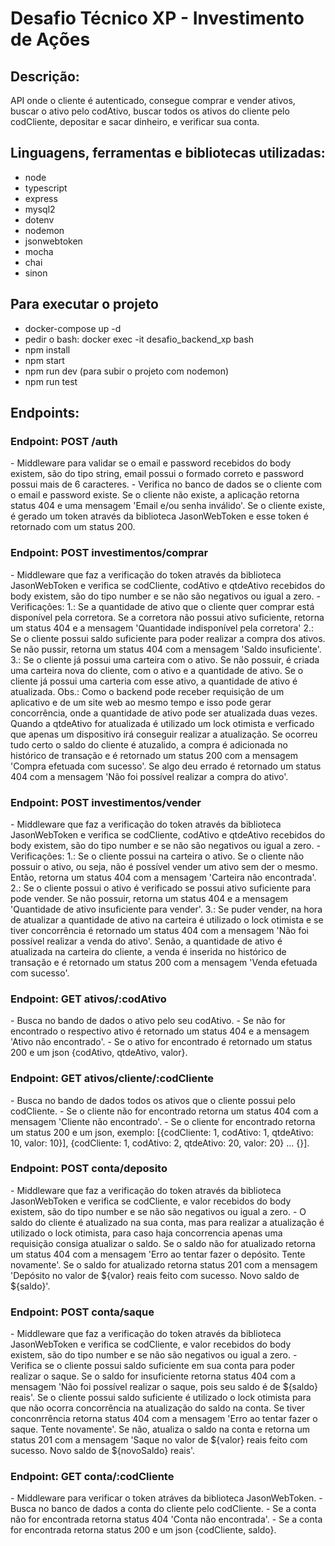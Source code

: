 <h1>Desafio Técnico XP - Investimento de Ações</h1>

<h2>Descrição:</h2>
<p> API onde o cliente é autenticado, consegue comprar e vender ativos, buscar o ativo pelo codAtivo,
buscar todos os ativos do cliente pelo codCliente, depositar e sacar dinheiro, e verificar sua conta.</p>

<h2>Linguagens, ferramentas e bibliotecas utilizadas:</h2>

  - node
  - typescript
  - express
  - mysql2
  - dotenv
  - nodemon
  - jsonwebtoken
  - mocha
  - chai
  - sinon
  
<h2>Para executar o projeto</h2>

 - docker-compose up -d
 - pedir o bash: docker exec -it desafio_backend_xp bash
 - npm install
 - npm start
 - npm run dev (para subir o projeto com nodemon)
 - npm run test
 
<h2>Endpoints:</h2>

<h3>Endpoint: POST /auth</h3>
    - Middleware para validar se o email e password recebidos do body existem, são do tipo string, email possui
    o formado correto e password possui mais de 6 caracteres.
    - Verifica no banco de dados se o cliente com o email e password existe. Se o cliente não existe, a aplicação
    retorna status 404 e uma mensagem 'Email e/ou senha inválido'. Se o cliente existe, é gerado um token através
    da biblioteca JasonWebToken e esse token é retornado com um status 200.

<h3>Endpoint: POST investimentos/comprar</h3>
  - Middleware que faz a verificação do token através da biblioteca JasonWebToken e verifica se codCliente,
  codAtivo e qtdeAtivo recebidos do body existem, são do tipo number e se não são negativos ou igual a zero.
  - Verificações:
    1.: Se a quantidade de ativo que o cliente quer comprar está disponível pela corretora. Se a
   corretora não possui ativo suficiente, retorna um status 404 e a mensagem 'Quantidade indisponível pela
   corretora'
    2.: Se o cliente possui saldo suficiente para poder realizar a compra dos ativos. Se não pussir,
   retorna um status 404 com a mensagem 'Saldo insuficiente'.
    3.: Se o cliente já possui uma carteira com o ativo. Se não possuir, é criada uma carteira nova
   do cliente, com o ativo e a quantidade de ativo. Se o cliente já possui uma carteria com esse ativo, a quantidade
   de ativo é atualizada.
   Obs.: Como o backend pode receber requisição de um aplicativo e de um site web ao mesmo tempo e isso pode
   gerar concorrência, onde a quantidade de ativo pode ser atualizada duas vezes. Quando
   a qtdeAtivo for atualizada é utilizado um lock otimista e verficado que apenas um dispositivo irá conseguir
   realizar a atualização.
   Se ocorreu tudo certo o saldo do cliente é atuzalido, a compra é adicionada no histórico de transação
   e é retornado um status 200 com a mensagem 'Compra efetuada com sucesso'.
   Se algo deu errado é retornado um status 404 com a mensagem 'Não foi possível realizar a compra do ativo'.

<h3>Endpoint: POST investimentos/vender</h3>
  - Middleware que faz a verificação do token através da biblioteca JasonWebToken e verifica se codCliente,
  codAtivo e qtdeAtivo recebidos do body existem, são do tipo number e se não são negativos ou igual a zero.
  - Verificações:
  1.: Se o cliente possui na carteira o ativo. Se o cliente não possuir o ativo, ou seja, não é
  possível vender um ativo sem der o mesmo. Então, retorna um status 404 com a mensagem 'Carteira não encontrada'.
  2.: Se o cliente possui o ativo é verificado se possui ativo suficiente para pode vender. Se não possuir,
  retorna um status 404 e a mensagem 'Quantidade de ativo insuficiente para vender'.
  3.: Se puder vender, na hora de atualizar a quantidade de ativo na carteira é utilizado o lock otimista e se tiver
  concorrência é retornado um status 404 com a mensagem 'Não foi possível realizar a venda do ativo'. Senão,
  a quantidade de ativo é atualizada na carteira do cliente, a venda é inserida no histórico de transação e
  é retornado um status 200 com a mensagem 'Venda efetuada com sucesso'.

<h3>Endpoint: GET ativos/:codAtivo</h3>
  - Busca no bando de dados o ativo pelo seu codAtivo.
  - Se não for encontrado o respectivo ativo é retornado um status 404 e a mensagem 'Ativo não encontrado'.
  - Se o ativo for encontrado é retornado um status 200 e um json {codAtivo, qtdeAtivo, valor}.

<h3>Endpoint: GET ativos/cliente/:codCliente</h3>
  - Busca no bando de dados todos os ativos que o cliente possui pelo codCliente.
  - Se o cliente não for encontrado retorna um status 404 com a mensagem 'Cliente não encontrado'.
  - Se o cliente for encontrado retorna um status 200 e um json, exemplo:
  [{codCliente: 1, codAtivo: 1, qtdeAtivo: 10, valor: 10}], {codCliente: 1, codAtivo: 2, qtdeAtivo: 20, valor: 20} ... {}].

<h3>Endpoint: POST conta/deposito</h3>
  - Middleware que faz a verificação do token através da biblioteca JasonWebToken e verifica se codCliente,
  e valor recebidos do body existem, são do tipo number e se não são negativos ou igual a zero.
  - O saldo do cliente é atualizado na sua conta, mas para realizar a atualização é utilizado o lock otimista,
  para caso haja concorrencia apenas uma requisição consiga atualizar o saldo.
  Se o saldo não for atualizado retorna um status 404 com a mensagem 'Erro ao tentar fazer o depósito. Tente novamente'.
  Se o saldo for atualizado retorna status 201 com a mensagem 'Depósito no valor de ${valor} reais feito com sucesso. Novo saldo de ${saldo}'.

<h3>Endpoint: POST conta/saque</h3>
  - Middleware que faz a verificação do token através da biblioteca JasonWebToken e verifica se codCliente,
  e valor recebidos do body existem, são do tipo number e se não são negativos ou igual a zero.
  - Verifica se o cliente possui saldo suficiente em sua conta para poder realizar o saque. Se o saldo
  for insuficiente retorna status 404 com a mensagem 'Não foi possível realizar o saque, pois seu saldo é de ${saldo} reais'.
  Se o cliente possui saldo suficiente é utilizado o lock otimista para que não ocorra concorrência na atualização
  do saldo na conta. Se tiver conconrrência retorna status 404 com a mensagem 'Erro ao tentar fazer o saque. Tente novamente'.
  Se não, atualiza o saldo na conta e retorna um status 201 com a mensagem 'Saque no valor de ${valor} reais feito com sucesso. Novo saldo de ${novoSaldo} reais'.

<h3>Endpoint: GET conta/:codCliente</h3>
  - Middleware para verificar o token atráves da biblioteca JasonWebToken.
  - Busca no banco de dados a conta do cliente pelo codCliente.
  - Se a conta não for encontrada retorna status 404 'Conta não encontrada'.
  - Se a conta for encontrada retorna status 200 e um json {codCliente, saldo}.
  
  
